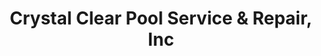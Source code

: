 ---
title: "Crystal Clear Pool Service & Repair, Inc"
url: /palm-coast/crystal-clear-pool-service-und-repair-inc/
shop: Pool
---